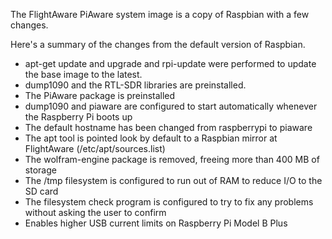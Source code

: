 The FlightAware PiAware system image is a copy of Raspbian with a few changes.

Here's a summary of the changes from the default version of Raspbian.

* apt-get update and upgrade and rpi-update were performed to update the base image to the latest.
* dump1090 and the RTL-SDR libraries are preinstalled.
* The PiAware package is preinstalled
* dump1090 and piaware are configured to start automatically whenever the Raspberry Pi boots up
* The default hostname has been changed from raspberrypi to piaware
* The apt tool is pointed look by default to a Raspbian mirror at FlightAware (/etc/apt/sources.list)
* The wolfram-engine package is removed, freeing more than 400 MB of storage
* The /tmp filesystem is configured to run out of RAM to reduce I/O to the SD card
* The filesystem check program is configured to try to fix any problems without asking the user to confirm
* Enables higher USB current limits on Raspberry Pi Model B Plus

 